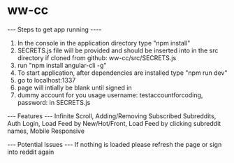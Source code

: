 # ww-cc

--- Steps to get app running ----
1. In the console in the application directory type "npm install"
2. SECRETS.js file will be provided and should be inserted into in the src directory if cloned from github: ww-cc/src/SECRETS.js
3. run "npm install angular-cli -g"
4. To start application, after dependencies are installed type "npm run dev"
5. go to localhost:1337
6. page will intially be blank until signed in
7. dummy account for you usage username: testaccountforcoding, password: in SECRETS.js

--- Features ---
Infinite Scroll,
Adding/Removing Subscribed Subreddits,
Auth Login,
Load Feed by New/Hot/Front,
Load Feed by clicking subreddit names,
Mobile Responsive

--- Potential Issues ---
If nothing is loaded please refresh the page
or sign into reddit again


